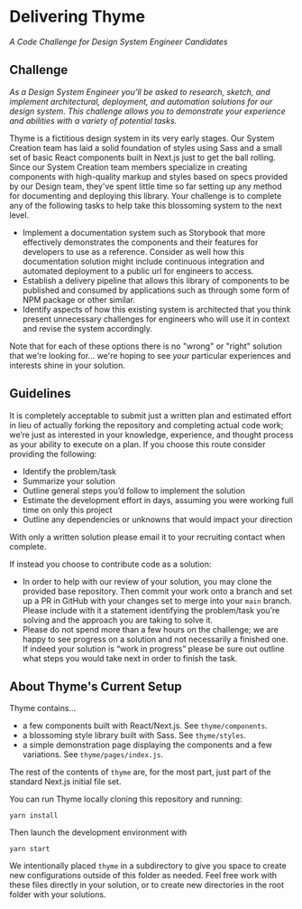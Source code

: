 # Delivering Thyme

_A Code Challenge for Design System Engineer Candidates_

## Challenge

_As a Design System Engineer you’ll be asked to research, sketch, and implement architectural, deployment, and automation solutions for our design system.
This challenge allows you to demonstrate your experience and abilities with a variety of potential tasks._

Thyme is a fictitious design system in its very early stages.
Our System Creation team has laid a solid foundation of styles using Sass and a small set of basic React components built in Next.js just to get the ball rolling.
Since our System Creation team members specialize in creating components with high-quality markup and styles based on specs provided by our Design team, they've spent little time so far setting up any method for documenting and deploying this library.
Your challenge is to complete any of the following tasks to help take this blossoming system to the next level.

- Implement a documentation system such as Storybook that more effectively demonstrates the components and their features for developers to use as a reference.
Consider as well how this documentation solution might include continuous integration and automated deployment to a public url for engineers to access.
- Establish a delivery pipeline that allows this library of components to be published and consumed by applications such as through some form of NPM package or other similar.
- Identify aspects of how this existing system is architected that you think present unnecessary challenges for engineers who will use it in context and revise the system accordingly.

Note that for each of these options there is no "wrong" or "right" solution that we're looking for... we're hoping to see _your_ particular experiences and interests shine in your solution.

## Guidelines

It is completely acceptable to submit just a written plan and estimated effort in lieu of  actually forking the repository and completing actual code work; we’re just as interested in your knowledge, experience, and thought process as your ability to execute on a plan. If you choose this route consider providing the following:

- Identify the problem/task
- Summarize your solution
- Outline general steps you’d follow to implement the solution
- Estimate the development effort in days, assuming you were working full time on only this project
- Outline any dependencies or unknowns that would impact your direction

With only a written solution please email it to your recruiting contact when complete.

If instead you choose to contribute code as a solution:

- In order to help with our review of your solution, you may clone the provided base repository.
  Then commit your work onto a branch and set up a PR in GitHub with your changes set to merge into your `main` branch.
  Please include with it a statement identifying the problem/task you’re solving and the approach you are taking to solve it.
- Please do not spend more than a few hours on the challenge; we are happy to see progress on a solution and not necessarily a finished one.
  If indeed your solution is “work in progress” please be sure out outline what steps you would take next in order to finish the task.

## About Thyme's Current Setup

Thyme contains...

- a few components built with React/Next.js. See `thyme/components`.
- a blossoming style library built with Sass. See `thyme/styles`.
- a simple demonstration page displaying the components and a few variations. See `thyme/pages/index.js`.

The rest of the contents of `thyme` are, for the most part, just part of the standard Next.js initial file set.

You can run Thyme locally cloning this repository and running:

```
yarn install
```

Then launch the development environment with

```
yarn start
```

We intentionally placed `thyme` in a subdirectory to give you space to create new configurations outside of this folder as needed.
Feel free work with these files directly in your solution, or to create new directories in the root folder with your solutions.
